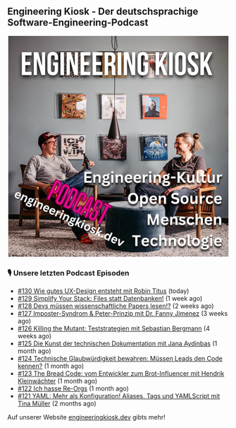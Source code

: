 ## Engineering Kiosk - Der deutschsprachige Software-Engineering-Podcast

<p align="center">
  <img width="500" height="500" src="https://github.com/EngineeringKiosk/.github/blob/main/images/podcast_square.jpg" alt="Engineering Kiosk Podcast" title="Engineering Kiosk Podcast">
</p>

### 🎙️ Unsere letzten Podcast Episoden


- [#130 Wie gutes UX-Design entsteht mit Robin Titus](https://engineeringkiosk.dev) (today)
- [#129 Simplify Your Stack: Files statt Datenbanken!](https://engineeringkiosk.dev) (1 week ago)
- [#128 Devs müssen wissenschaftliche Papers lesen!?](https://engineeringkiosk.dev) (2 weeks ago)
- [#127 Imposter-Syndrom &amp; Peter-Prinzip mit Dr. Fanny Jimenez](https://engineeringkiosk.dev) (3 weeks ago)
- [#126 Killing the Mutant: Teststrategien mit Sebastian Bergmann](https://engineeringkiosk.dev) (4 weeks ago)
- [#125 Die Kunst der technischen Dokumentation mit Jana Aydinbas](https://engineeringkiosk.dev) (1 month ago)
- [#124 Technische Glaubwürdigkeit bewahren: Müssen Leads den Code kennen?](https://engineeringkiosk.dev) (1 month ago)
- [#123 The Bread Code: vom Entwickler zum Brot-Influencer mit Hendrik Kleinwächter](https://engineeringkiosk.dev) (1 month ago)
- [#122 Ich hasse Re-Orgs](https://engineeringkiosk.dev) (1 month ago)
- [#121 YAML: Mehr als Konfiguration! Aliases, Tags und YAMLScript mit Tina Müller](https://engineeringkiosk.dev) (2 months ago)

Auf unserer Website [engineeringkiosk.dev](https://engineeringkiosk.dev/) gibts mehr!
